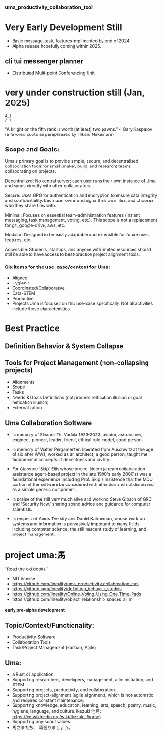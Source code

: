 ### uma_productivity_collaboration_tool

# Very Early Development Still
- Basic message, task, features implimented by end of 2024
- Alpha release hopefully coming within 2025.

## cli tui messenger planner
- Distributed Multi-point Conferencing Unit 

# very under construction still (Jan, 2025)
```
4_|
/ \
```
"A knight on the fifth rank is worth (at least) two pawns."
~ Gary Kasparov (a favored quote as paraphrased by Hikaru Nakamura)

## Scope and Goals:
Uma's primary goal is to provide simple, secure, and decentralized collaboration tools for small (maker, build, and research) teams collaborating on projects.

Decentralized: No central server; each user runs their own instance of Uma and syncs directly with other collaborators.

Secure: Uses GPG for authentication and encryption to ensure data integrity and confidentiality. Each user owns and signs their own files, and chooses who they share files with.

Minimal: Focuses on essential team-administration features (instant messaging, task management, voting, etc.). This scope is not a replacement for git, google-drive, aws, etc. 

Modular: Designed to be easily adaptable and extensible for future uses, features, etc.

Accessible: Students, startups, and anyone with limited resources should still be able to have access to best-practice project alignment tools. 


### Six items for the use-case/context for Uma: 
- Aligned 
- Hygienic 
- Coordinated/Collaborative 
- Data-STEM 
- Productive 
- Projects
Uma is focused on this use-case specifically.
Not all activities include these characteristics.

# Best Practice
## Definition Behavior & System Collapse
## Tools for Project Management (non-collapsing projects)
- Alignments
- Scope
- Tasks
- Needs & Goals Definitions (not process reification illusion or goal reification illusion)
- Externalization



## Uma Collaboration Software 
- In memory of Eleanor Th. Vadala 1923-2023: aviator, astronomer, engineer, pioneer, leader, friend, ethical role model, good person.

- In memory of Walter Pergamenter: liberated from Auschwitz at the age of six after WWII; worked as an architect; a good person; taught me fundamental concepts of decentness and civility. 

- For Clarence 'Skip' Ellis whose project Neem (a team collaboration assistance agent-based project in the late 1990's early 2000's) was a foundational experience including Prof. Skip's insistence that the MCU portion of the software be considered with attention and not dismissed as a simple generic component.

- In praise of the still very much alive and working Steve Gibson of GRC and 'Security Now,' sharing sound advice and guidance for computer scientists.

- In respect of Amos Tversky and Daniel Kahneman, whose work on systems and information is pervasively important to many fields including computer science, the still nascent study of learning, and project management. 


# project uma:馬
"Read the old books."
- MIT license 
- https://github.com/lineality/uma_productivity_collaboration_tool 
- https://github.com/lineality/definition_behavior_studies
- https://github.com/lineality/Online_Voting_Using_One_Time_Pads
- https://github.com/lineality/object_relationship_spaces_ai_ml 

#### early pre-alpha development

## Topic/Context/Functionality:
- Productivity Software
- Collaboration Tools
- Task/Project Management (kanban, Agile)



## Uma:
- a Rust cli application
- Supporting researchers, developers, management, administration, and STEM
- Supporting projects, productivity, and collaboration.
- Supporting project-alignment (agile alignment), which is not-automatic and requires constant maintenance. 
- Supporting knowledge, education, learning, arts, speech, poetry, music, hygiene, language, and culture. ikezuki 池月: https://en.wikipedia.org/wiki/Ikezuki_(horse)
- Supporting boy-scout values.
- 馬さまたち、 頑張りましょう。
